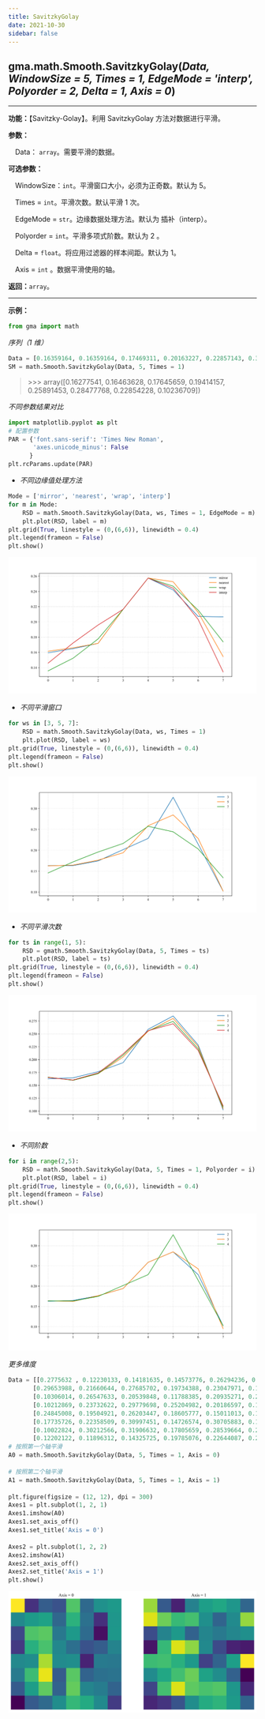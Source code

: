 ```yaml
---
title: SavitzkyGolay
date: 2021-10-30
sidebar: false
---
```


## gma.math.Smooth.**SavitzkyGolay**(*Data, WindowSize = 5, Times = 1, EdgeMode = 'interp', Polyorder = 2, Delta = 1, Axis = 0*)

---

**功能：**【Savitzky-Golay】。利用 SavitzkyGolay 方法对数据进行平滑。

**参数：**

&emsp;Data： `array`。需要平滑的数据。

**可选参数：**

&emsp;WindowSize：`int`。平滑窗口大小，必须为正奇数。默认为 5。

&emsp;Times = `int`。平滑次数。默认平滑 1 次。

&emsp;EdgeMode = `str`。边缘数据处理方法。默认为 插补（interp）。

<Boxx type='tip' title='其他方法' content='其他处理方法还包括：nearest, mirror, interp, wrap。' />

&emsp;Polyorder = `int`。平滑多项式阶数。默认为 2 。

&emsp;Delta = `float`。将应用过滤器的样本间距。默认为 1。

&emsp;Axis = `int` 。数据平滑使用的轴。

**返回：**`array`。

---

**示例：**
```python
from gma import math
```

*序列（1 维）*

```python
Data = [0.16359164, 0.16359164, 0.17469311, 0.20163227, 0.22857143, 0.32706435, 0.21466192, 0.10225949]
SM = math.Smooth.SavitzkyGolay(Data, 5, Times = 1)
```
> \>>> array([0.16277541, 0.16463628, 0.17645659, 0.19414157, 0.25891453, 0.28477768, 0.22854228, 0.10236709])

*不同参数结果对比*

```python
import matplotlib.pyplot as plt
# 配置参数
PAR = {'font.sans-serif': 'Times New Roman',
       'axes.unicode_minus': False
      }
plt.rcParams.update(PAR)
```

* *不同边缘值处理方法*

```python
Mode = ['mirror', 'nearest', 'wrap', 'interp']
for m in Mode:
    RSD = math.Smooth.SavitzkyGolay(Data, ws, Times = 1, EdgeMode = m)
    plt.plot(RSD, label = m)
plt.grid(True, linestyle = (0,(6,6)), linewidth = 0.4)
plt.legend(frameon = False)
plt.show()
```

![](/math/SMSavitzkyGolayModes.svg)

* *不同平滑窗口*

```python
for ws in [3, 5, 7]:
    RSD = math.Smooth.SavitzkyGolay(Data, ws, Times = 1)
    plt.plot(RSD, label = ws)
plt.grid(True, linestyle = (0,(6,6)), linewidth = 0.4)
plt.legend(frameon = False)
plt.show()
```

![](/math/SMSavitzkyGolayWindows.svg)

* *不同平滑次数*

```python
for ts in range(1, 5):
    RSD = gmath.Smooth.SavitzkyGolay(Data, 5, Times = ts)
    plt.plot(RSD, label = ts)
plt.grid(True, linestyle = (0,(6,6)), linewidth = 0.4)
plt.legend(frameon = False)
plt.show()
```

![](/math/SMSavitzkyGolayTimes.svg)

* *不同阶数*

```python
for i in range(2,5):
    RSD = math.Smooth.SavitzkyGolay(Data, 5, Times = 1, Polyorder = i)
    plt.plot(RSD, label = i)
plt.grid(True, linestyle = (0,(6,6)), linewidth = 0.4)
plt.legend(frameon = False)
plt.show()
```

![](/math/SMSavitzkyGolayOrders.svg)

*更多维度*

```python
Data = [[0.2775632 , 0.12230133, 0.14181635, 0.14573776, 0.26294236, 0.17534054, 0.19697314, 0.17100441],
       [0.29653988, 0.21660644, 0.27685702, 0.19734388, 0.23047971, 0.15317513, 0.14318715, 0.29095752],
       [0.10306014, 0.26547633, 0.20539848, 0.11788385, 0.20935271, 0.20853551, 0.10117026, 0.23454895],
       [0.10212869, 0.23732622, 0.29779698, 0.25204982, 0.20186597, 0.12563619, 0.12132635, 0.10949196],
       [0.24845008, 0.19504921, 0.26203447, 0.18605777, 0.15011013, 0.12348816, 0.25702251, 0.27907304],
       [0.17735726, 0.22358509, 0.30997451, 0.14726574, 0.30705883, 0.14398374, 0.12332358, 0.12161637],
       [0.10022824, 0.30212566, 0.31906632, 0.17805659, 0.28539664, 0.23701129, 0.16718833, 0.1362587 ],
       [0.12202122, 0.11896312, 0.14325725, 0.19785076, 0.22644087, 0.21387368, 0.22018365, 0.15477022]]
# 按照第一个轴平滑
A0 = math.Smooth.SavitzkyGolay(Data, 5, Times = 1, Axis = 0)

# 按照第二个轴平滑
A1 = math.Smooth.SavitzkyGolay(Data, 5, Times = 1, Axis = 1)

plt.figure(figsize = (12, 12), dpi = 300)
Axes1 = plt.subplot(1, 2, 1)
Axes1.imshow(A0)
Axes1.set_axis_off()
Axes1.set_title('Axis = 0')

Axes2 = plt.subplot(1, 2, 2)
Axes2.imshow(A1)
Axes2.set_axis_off()
Axes2.set_title('Axis = 1')
plt.show()
```

![](/math/SMSavitzkyGolayAxis.svg)

